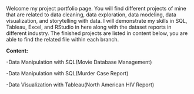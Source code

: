 Welcome my project portfolio page. You will find different projects of mine that are related to data cleaning, data exploration, data modeling, data visualization, and storytelling with data. I will demonstrate my skills in SQL, Tableau, Excel, and RStudio in here along with the dataset reports in different industry. The finished projects are listed in content below, you are able to find the related file within each branch.

**Content:**

-Data Manipulation with SQL(Movie Database Management)

-Data Manipulation with SQL(Murder Case Report)

-Data Visualization with Tableau(North American HIV Report)
